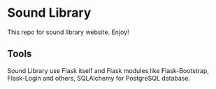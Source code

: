 # Sound Library
This repo for sound library website. Enjoy!

## Tools
Sound Library use Flask itself and Flask modules like Flask-Bootstrap, Flask-Login and others, SQLAlchemy for PostgreSQL database.
